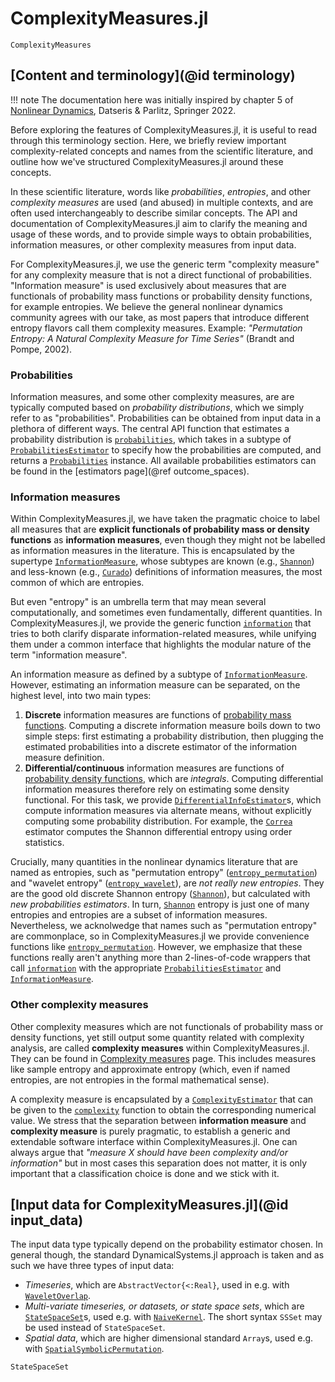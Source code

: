 # ComplexityMeasures.jl

```@docs
ComplexityMeasures
```

## [Content and terminology](@id terminology)

!!! note
    The documentation here was initially inspired by chapter 5 of
    [Nonlinear Dynamics](https://link.springer.com/book/10.1007/978-3-030-91032-7),
    Datseris & Parlitz, Springer 2022.

Before exploring the features of ComplexityMeasures.jl, it is useful to read through this terminology section. Here, we briefly review important complexity-related concepts and names from the scientific literature, and outline how we've structured ComplexityMeasures.jl around these concepts.

In these scientific literature, words like *probabilities*, *entropies*, and other *complexity measures* are used (and abused) in multiple contexts, and are often used interchangeably to describe similar concepts. The API and documentation of ComplexityMeasures.jl aim to clarify the meaning and usage of these words, and to provide simple ways to obtain probabilities, information measures, or other complexity measures from input data.

For ComplexityMeasures.jl, we use the generic term "complexity measure" for any complexity measure that is not a direct functional of probabilities. "Information measure" is
used exclusively about measures that are functionals of probability mass functions or probability density functions, for example entropies. We believe the general nonlinear dynamics community agrees with our take, as most papers that introduce different entropy flavors call them complexity measures. Example: *"Permutation Entropy: A Natural Complexity Measure for Time Series"* (Brandt and Pompe, 2002).

### Probabilities

Information measures, and some other complexity measures, are are typically computed based
on *probability distributions*, which we simply refer to as "probabilities". Probabilities
can be obtained from input data in a plethora of different ways. The central API function
that estimates a probability distribution is [`probabilities`](@ref), which takes in a subtype of [`ProbabilitiesEstimator`](@ref) to specify how the probabilities are computed,
and returns a [`Probabilities`](@ref) instance.
All available probabilities estimators can be found in the
[estimators page](@ref outcome_spaces).

### Information measures

Within ComplexityMeasures.jl, we have taken the pragmatic choice to label all measures that are **explicit functionals of probability mass or density functions**
as **information measures**, even though they might not be labelled as
information measures in the literature. This is encapsulated by the supertype [`InformationMeasure`](@ref), whose subtypes are known (e.g., [`Shannon`](@ref)) and less-known (e.g., [`Curado`](@ref)) definitions of information measures, the most common of which are entropies.

But even "entropy" is an umbrella term that may mean several computationally, and sometimes even fundamentally, different quantities. In ComplexityMeasures.jl, we provide the generic function [`information`](@ref) that tries to both clarify disparate information-related measures, while unifying them under a common interface that highlights the modular nature of the term "information measure".

An information measure as defined by a subtype of [`InformationMeasure`](@ref). However, estimating an information measure can be separated, on the highest level, into two main types:

1. **Discrete** information measures are functions of [probability mass functions](https://en.wikipedia.org/wiki/Probability_mass_function). Computing a discrete information measure boils
    down to two simple steps: first estimating a probability distribution, then plugging
    the estimated probabilities into a discrete estimator of the information measure definition.
2. **Differential/continuous** information measures are functions of
    [probability density functions](https://en.wikipedia.org/wiki/Probability_density_function),
    which are *integrals*. Computing differential information measures therefore rely on estimating
    some density functional. For this task, we provide [`DifferentialInfoEstimator`](@ref)s,
    which compute information measures via alternate means, without explicitly computing some
    probability distribution. For example, the [`Correa`](@ref) estimator computes the
    Shannon differential entropy using order statistics.

Crucially, many quantities in the nonlinear dynamics literature that are named as
entropies, such as "permutation entropy" ([`entropy_permutation`](@ref)) and
"wavelet entropy" ([`entropy_wavelet`](@ref)), are *not really new entropies*.
They are the good old discrete Shannon entropy ([`Shannon`](@ref)), but calculated with *new probabilities estimators*. In turn, [`Shannon`](@ref) entropy is just one of many entropies and entropies are a subset of information measures.
Nevertheless, we acknolwedge that names such as "permutation entropy" are commonplace, so in ComplexityMeasures.jl we provide convenience functions like [`entropy_permutation`](@ref).
However, we emphasize that these functions really aren't anything more than
2-lines-of-code wrappers that call [`information`](@ref) with the appropriate
[`ProbabilitiesEstimator`](@ref) and [`InformationMeasure`](@ref).

### Other complexity measures

Other complexity measures which are not functionals of probability mass or density functions, yet still output some quantity related with complexity analysis, are called **complexity measures** within ComplexityMeasures.jl. They can be found in [Complexity measures](@ref) page.
This includes measures like sample entropy and approximate entropy (which, even if named entropies, are not entropies in the formal mathematical sense).

A complexity measure is encapsulated by a [`ComplexityEstimator`](@ref) that can be given to the [`complexity`](@ref) function to obtain the corresponding numerical value.
We stress that the separation between **information measure** and **complexity measure** is purely pragmatic, to establish a generic and extendable software interface within ComplexityMeasures.jl. One can always argue that _"measure X should have been complexity and/or information"_ but in most cases this separation does not matter, it is only important that a classification choice is done and we stick with it.

## [Input data for ComplexityMeasures.jl](@id input_data)

The input data type typically depend on the probability estimator chosen.
In general though, the standard DynamicalSystems.jl approach is taken and as such we have three types of input data:

- *Timeseries*, which are `AbstractVector{<:Real}`, used in e.g. with [`WaveletOverlap`](@ref).
- *Multi-variate timeseries, or datasets, or state space sets*, which are [`StateSpaceSet`](@ref)s, used e.g. with [`NaiveKernel`](@ref). The short syntax `SSSet` may be used instead of `StateSpaceSet`.
- *Spatial data*, which are higher dimensional standard `Array`s, used e.g. with  [`SpatialSymbolicPermutation`](@ref).

```@docs
StateSpaceSet
```
